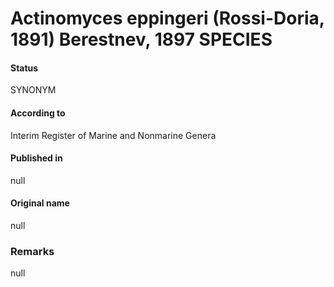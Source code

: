 # Actinomyces eppingeri (Rossi-Doria, 1891) Berestnev, 1897 SPECIES

#### Status
SYNONYM

#### According to
Interim Register of Marine and Nonmarine Genera

#### Published in
null

#### Original name
null

### Remarks
null